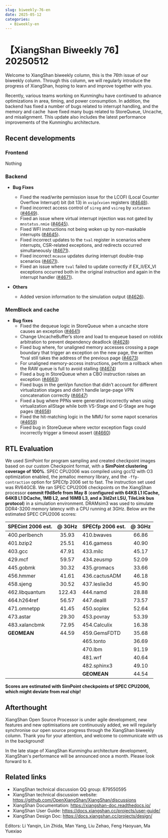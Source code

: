 ```yaml
---
slug: biweekly-76-en
date: 2025-05-12
categories:
  - Biweekly-en
---
```


# 【XiangShan Biweekly 76】20250512

Welcome to XiangShan biweekly column, this is the 76th issue of our biweekly column. Through this column, we will regularly introduce the progress of XiangShan, hoping to learn and improve together with you.

Recently, various teams working on Kunminghu have continued to advance optimizations in area, timing, and power consumption. In addition, the backend has fixed a number of bugs related to interrupt handling, and the memory and cache  have fixed many bugs related to StoreQueue, Uncache, and misalignment. This update also includes the latest performance improvements of the Kunminghu architecture.

<!-- more -->
## Recent developments

### Frontend

Nothing

### Backend

* **Bug Fixes**

  * Fixed the read/write permission issue for the LCOFI (Local Counter Overflow Interrupt) bit (bit 13) in `xvip`/`xvien` registers ([#4648](https://github.com/OpenXiangShan/XiangShan/pull/4648)).
  * Fixed incorrect access control of `sireg` and `vsireg` by `xstateen` ([#4649](https://github.com/OpenXiangShan/XiangShan/pull/4649)).
  * Fixed an issue where virtual interrupt injection was not gated by `mnstatus.nmie` ([#4645](https://github.com/OpenXiangShan/XiangShan/pull/4645)).
  * Fixed WFI instructions not being woken up by non-maskable interrupts ([#4645](https://github.com/OpenXiangShan/XiangShan/pull/4645)).
  * Fixed incorrect updates to the `tval` register in scenarios where interrupts, CSR-related exceptions, and redirects occurred simultaneously ([#4671](https://github.com/OpenXiangShan/XiangShan/pull/4671)).
  * Fixed incorrect `mcause` updates during interrupt double-trap scenarios ([#4671](https://github.com/OpenXiangShan/XiangShan/pull/4671)).
  * Fixed an issue where `tval` failed to update correctly if EX\_II/EX\_VI exceptions occurred both in the original instruction and again in the interrupt handler ([#4671](https://github.com/OpenXiangShan/XiangShan/pull/4671)).

* **Others**

  * Added version information to the simulation output ([#4626](https://github.com/OpenXiangShan/XiangShan/pull/4626)).


### MemBlock and cache

- **Bug fixes**
  * Fixed the dequeue logic in StoreQueue when a uncache store causes an exception ([#4641](https://github.com/OpenXiangShan/XiangShan/pull/4641))
  * Change UncacheBuffer’s store and load to enqueue based on robIdx arbitration to prevent dependency deadlock ([#4628](https://github.com/OpenXiangShan/XiangShan/pull/4628))
  * Fixed bug where, for unaligned memory accesses crossing a page boundary that trigger an exception on the new page, the written *tval still takes the address of the previous page ([#4673](https://github.com/OpenXiangShan/XiangShan/pull/4673))
  * For unaligned memory-access instructions, perform a rollback when the RAW queue is full to avoid stalling ([#4674](https://github.com/OpenXiangShan/XiangShan/pull/4674))
  * Fixed a bug in StoreQueue when a CBO instruction raises an exception ([#4663](https://github.com/OpenXiangShan/XiangShan/pull/4663))
  * Fixed bugs in the genVpn function that didn’t account for different virtualization stages and didn’t handle large-page VPN concatenation correctly ([#4647](https://github.com/OpenXiangShan/XiangShan/pull/4647))
  * Fixed a bug where PPNs were generated incorrectly when using virtualization allStage while both VS-Stage and G-Stage are huge pages ([#4658](https://github.com/OpenXiangShan/XiangShan/pull/4658))
  * Fixed the hit-matching logic in the MMU for some napot scenarios ([#4659](https://github.com/OpenXiangShan/XiangShan/pull/4659))
  * Fixed bug in StoreQueue where vector exception flags could incorrectly trigger a timeout assert ([#4660](https://github.com/OpenXiangShan/XiangShan/pull/4660))

## RTL Evaluation

We used SimPoint for program sampling and created checkpoint images based on our custom Checkpoint format, with a **SimPoint clustering coverage of 100%**. SPEC CPU2006 was compiled using gcc12 with O3 optimization enabled, the jemalloc memory library, and the `-ffp-contraction` option for SPECfp 2006 set to fast. The instruction set used was RV64GCB. We ran SPEC CPU2006 checkpoints on the XiangShan processor **commit f9d8efe from May 8** (**configured with 64KB L1 ICache, 64KB L1 DCache, 1MB L2, and 16MB L3, and a 3ld2st LSU, TileLink bus protocol**) in a simulation environment. DRAMsim3 was used to simulate DDR4-3200 memory latency with a CPU running at 3GHz. Below are the estimated SPEC CPU2006 scores:

| SPECint 2006 est. | @ 3GHz | SPECfp 2006 est.  | @ 3GHz |
| :---------------- | :----: | :---------------- | :----: |
| 400.perlbench     | 35.93  | 410.bwaves        | 66.86  |
| 401.bzip2         | 25.51  | 416.gamess        | 40.90  |
| 403.gcc           | 47.91  | 433.milc          | 45.17  |
| 429.mcf           | 59.57  | 434.zeusmp        | 52.09  |
| 445.gobmk         | 30.32  | 435.gromacs       | 33.66  |
| 456.hmmer         | 41.61  | 436.cactusADM     | 46.18  |
| 458.sjeng         | 30.52  | 437.leslie3d      | 45.90  |
| 462.libquantum    | 122.43 | 444.namd          | 28.88  |
| 464.h264ref       | 56.57  | 447.dealII        | 73.57  |
| 471.omnetpp       | 41.45  | 450.soplex        | 52.64  |
| 473.astar         | 29.30  | 453.povray        | 53.39  |
| 483.xalancbmk     | 72.95  | 454.Calculix      | 16.38  |
| **GEOMEAN**       | 44.59  | 459.GemsFDTD      | 35.68  |
|                   |        | 465.tonto         | 36.69  |
|                   |        | 470.lbm           | 91.19  |
|                   |        | 481.wrf           | 40.64  |
|                   |        | 482.sphinx3       | 49.10  |
|                   |        | **GEOMEAN**       | 44.54  |

**Scores are estimated with SimPoint checkpoints of SPEC CPU2006, which might deviate from real chip!**

## Afterthought

XiangShan Open Source Processor is under agile development, new features and new optimisations are continuously added, we will regularly synchronise our open source progress through the XiangShan biweekly column. Thank you for your attention, and welcome to communicate with us in the background!

In the late stage of XiangShan Kunminghu architecture development, XiangShan's performance will be announced once a month. Please look forward to it.

## Related links

- XiangShan technical discussion QQ group: 879550595
- XiangShan technical discussion website: https://github.com/OpenXiangShan/XiangShan/discussions
- XiangShan Documentation: https://xiangshan-doc.readthedocs.io/
- XiangShan User Guide: https://docs.xiangshan.cc/projects/user-guide/
- XiangShan Design Doc: https://docs.xiangshan.cc/projects/design/

Editors: Li Yanqin, Lin Zhida, Man Yang, Liu Zehao, Feng Haoyuan, Ma Yuexiao
